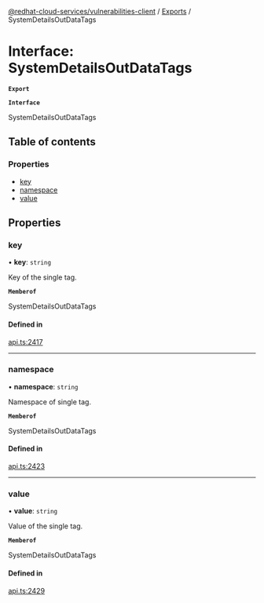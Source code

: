 [@redhat-cloud-services/vulnerabilities-client](../README.md) / [Exports](../modules.md) / SystemDetailsOutDataTags

# Interface: SystemDetailsOutDataTags

**`Export`**

**`Interface`**

SystemDetailsOutDataTags

## Table of contents

### Properties

- [key](SystemDetailsOutDataTags.md#key)
- [namespace](SystemDetailsOutDataTags.md#namespace)
- [value](SystemDetailsOutDataTags.md#value)

## Properties

### key

• **key**: `string`

Key of the single tag.

**`Memberof`**

SystemDetailsOutDataTags

#### Defined in

[api.ts:2417](https://github.com/RedHatInsights/javascript-clients/blob/master/packages/vulnerabilities/api.ts#L2417)

___

### namespace

• **namespace**: `string`

Namespace of single tag.

**`Memberof`**

SystemDetailsOutDataTags

#### Defined in

[api.ts:2423](https://github.com/RedHatInsights/javascript-clients/blob/master/packages/vulnerabilities/api.ts#L2423)

___

### value

• **value**: `string`

Value of the single tag.

**`Memberof`**

SystemDetailsOutDataTags

#### Defined in

[api.ts:2429](https://github.com/RedHatInsights/javascript-clients/blob/master/packages/vulnerabilities/api.ts#L2429)
